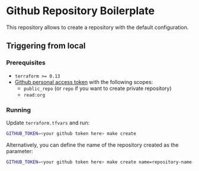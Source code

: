 # Github Repository Boilerplate

This repository allows to create a repository with the default configuration.

## Triggering from local

### Prerequisites

* `terraform >= 0.13`
* [Github personal access token](https://github.com/settings/tokens) with the following scopes:
  * `public_repo` (or `repo` if you want to create private repository)
  * `read:org`

### Running

Update `terraform.tfvars` and run:

```sh
GITHUB_TOKEN=<your github token here> make create
```

Alternatively, you can define the name of the repository created as the parameter:

```sh
GITHUB_TOKEN=<your github token here> make create name=repository-name-here
```
